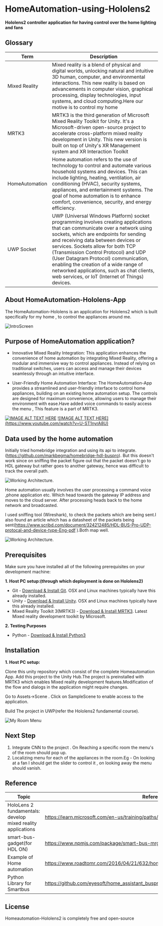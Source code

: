 # HomeAutomation-using-Hololens2

**Hololens2 controller application for having control over the home lighting and fans**

## Glossary
| Term      | Description |
| ----------- | ----------- |
| Mixed Reality      | Mixed reality is a blend of physical and digital worlds, unlocking natural and intuitive 3D human, computer, and environmental interactions. This new reality is based on advancements in computer vision, graphical processing, display technologies, input systems, and cloud computing.Here our motive is to control my home |
| MRTK3  | MRTK3 is the third generation of Microsoft Mixed Reality Toolkit for Unity. It's a Microsoft-driven open-source project to accelerate cross-platform mixed reality development in Unity. This new version is built on top of Unity's XR Management system and XR Interaction Toolkit|
| HomeAutomation | Home automation refers to the use of technology to control and automate various household systems and devices. This can include lighting, heating, ventilation, air conditioning (HVAC), security systems, appliances, and entertainment systems. The goal of home automation is to enhance comfort, convenience, security, and energy efficiency.|
| UWP Socket | UWP (Universal Windows Platform) socket programming involves creating applications that can communicate over a network using sockets, which are endpoints for sending and receiving data between devices or services. Sockets allow for both TCP (Transmission Control Protocol) and UDP (User Datagram Protocol) communication, enabling the creation of a wide range of networked applications, such as chat clients, web services, or IoT (Internet of Things) devices. |



## About HomeAutomation-Hololens-App
The HomeAutomation-Hololens is an application for Hololens2 which is built specifically for my home , to control the appliances around me.

![IntroScreen](https://github.com/prahalad12345/HomeAutomation-using-Hololens2/blob/main/Image/20240818_072732_HoloLens.jpg)

## Purpose of HomeAutomation application?


* Innovative Mixed Reality Integration: This application enhances the convenience of home automation by integrating Mixed Reality, offering a modular and immersive way to control appliances. Instead of relying on traditional switches, users can access and manage their devices seamlessly through an intuitive interface.

* User-Friendly Home Automation Interface: The HomeAutomation-App provides a streamlined and user-friendly interface to control home appliances, building on an existing home automation setup. The controls are designed for maximum convenience, allowing users to manage their environment with ease.Have added voice commands to easily access the menu , This feature is a part of MRTK3.

[![IMAGE ALT TEXT HERE](http://img.youtube.com/vi/k79nSncCGy8/0.jpg)](https://www.youtube.com/watch?v=k79nSncCGy8)
[![IMAGE ALT TEXT HERE] (https://www.youtube.com/watch?v=U-ST1nyrA8U)](https://www.youtube.com/watch?v=U-ST1nyrA8U)


## Data used by the home automation

Initially tried homebridge integration and using its api to integrate.(https://github.com/markbegma/homebridge-hdl-buspro). But this doesn't work since on sniffing the packet figure out that the packet doesn't go to HDL gateway but rather goes to another gateway, hence was difficult to track the overall path.

![Working Architecture](https://github.com/prahalad12345/HomeAutomation-using-Hololens2/blob/main/Image/Smart-Home-Working.png). 

Home automation usually involves the user processing a command voice ,phone application etc. Which head towards the gateway IP address and moves to the cloud server. After processing heads back to the home network and broadcasted.

I used sniffing tool (Wireshark), to check the packets which are being sent.I also found an article which has a datasheet of the packets being sent(https://www.scribd.com/document/324212485/HDL-BUS-Pro-UDP-protocal-and-device-type-Eng-pdf ).Both map well.

![Working Architecture](https://github.com/prahalad12345/HomeAutomation-using-Hololens2/blob/main/Image/unnamed.png). 


## Prerequisites
Make sure you have installed all of the following prerequisites on your development machine:

**1. Host PC setup:(through which deployment is done on Hololens2)**

* Git - [Download & Install Git](https://git-scm.com/downloads). OSX and Linux machines typically have this already installed.
* Unity - [Download & Install Unity](https://docs.unity3d.com/hub/manual/index.html). OSX and Linux machines typically have this already installed.
* Mixed Reality Toolkit 3(MRTK3) - [Download & Install MRTK3](https://learn.microsoft.com/en-us/windows/mixed-reality/mrtk-unity/mrtk3-overview/). Latest Mixed reality development toolkit by Microsoft.

**2. Testing Purposes**

* Python - [Download & Install Python3](https://www.geeksforgeeks.org/download-and-install-python-3-latest-version/) 

## Installation

**1. Host PC setup:**

Clone this unity repository which consist of the complete Homeautomation App. Add this project to the Unity Hub.The project is preinstalled with MRTK3 which enables Mixed reality development features.Modification of the flow and dialogs in the application might require changes.


Go to Assets->Scene . Click on SampleScene to enable access to the application.

Build The project in UWP(refer the Hololens2 fundamental course).

![My Room Menu](https://github.com/prahalad12345/HomeAutomation-using-Hololens2/blob/main/Image/20240818_072903_HoloLens.jpg)


## Next Step
1. Integrate CNN to the project . On Reaching a specific room the menu's of the room should pop up.
2. Localizing menu for each of the appliances in the room.Eg - On looking at a fan I should get the slider to control it , on looking away the menu should vanish.

## Reference

| Topic      | Reference Link |
| ----------- | ----------- |
| HoloLens 2 fundamentals: develop mixed reality applications | https://learn.microsoft.com/en-us/training/paths/beginner-hololens-2-tutorials/ |
| smart-bus-gadget(for HDL ON) | https://www.npmjs.com/package/smart-bus-mrgadget  |
| Example of Home automation  | https://www.roadtomr.com/2016/04/21/632/home-automation-with-hololens/ |
| Python Library for Smartbus | https://github.com/eyesoft/home_assistant_buspro/tree/main/custom_components/buspro/pybuspro  |


## License

Homeautomation-Hololens2 is completely free and open-source 